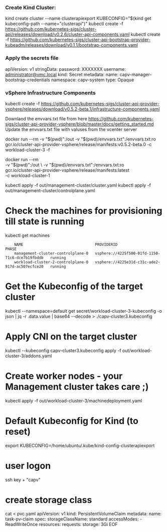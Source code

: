 
### Create Kind Cluster:
kind create cluster --name clusterapiexport 
KUBECONFIG="$(kind get kubeconfig-path --name="clusterapi")"
kubectl create -f https://github.com/kubernetes-sigs/cluster-api/releases/download/v0.2.6/cluster-api-components.yaml
kubectl create -f https://github.com/kubernetes-sigs/cluster-api-bootstrap-provider-kubeadm/releases/download/v0.1.1/bootstrap-components.yaml



### Apply the secrets file
apiVersion: v1
stringData:
  password: XXXXXXX
  username: administrator@vmc.local
kind: Secret
metadata:
  name: capv-manager-bootstrap-credentials
  namespace: capv-system
type: Opaque



### vSphere Infrastructure Components
kubectl create -f  https://github.com/kubernetes-sigs/cluster-api-provider-vsphere/releases/download/v0.5.2-beta.1/infrastructure-components.yaml



Downlaod the envvars.txt file from here https://github.com/kubernetes-sigs/cluster-api-provider-vsphere/blob/master/docs/getting_started.md
Update the envvars.txt file with valuses from the vcenter server

docker run --rm -v "$(pwd)":/out -v "$(pwd)/envvars.txt":/envvars.txt:ro gcr.io/cluster-api-provider-vsphere/release/manifests:v0.5.2-beta.0 -c workload-cluster-3 -f

docker run --rm \
  -v "$(pwd)":/out \
  -v "$(pwd)/envvars.txt":/envvars.txt:ro \
  gcr.io/cluster-api-provider-vsphere/release/manifests:latest \
  -c workload-cluster-1

 kubectl apply -f out/management-cluster/cluster.yaml 
 kubectl apply -f out/management-cluster/controlplane.yaml 

# Check the machines for provisioning till state is running
kubectl get machines

        NAME                                PROVIDERID                                       PHASE
        management-cluster-controlplane-0   vsphere://4225f500-01fd-1150-71c6-dce7b19fbddb   running
        workload-cluster-2-controlplane-0   vsphere://4225e31d-c31c-ade2-917d-ac507ecfce20   running


# Get the Kubeconfig of the target cluster
kubectl --namespace=default get secret/workload-cluster-3-kubeconfig -o json   | jq -r .data.value   | base64 --decode   > ./capv-cluster3.kubeconfig


# Apply CNI on the target cluster
kubectl --kubeconfig capv-cluster3.kubeconfig apply -f out/workload-cluster-3/addons.yaml

# Create worker nodes - your Management cluster takes care ;)
 kubectl apply -f out/workload-cluster-3/machinedeployment.yaml



# Default Kubeconfig for Kind (to reset)
export KUBECONFIG=/home/ubuntu/.kube/kind-config-clusterapiexport

# user logon
ssh key + "capv"


# create storage class
cat <<EOF > pvc.yaml
apiVersion: v1
kind: PersistentVolumeClaim
metadata:
  name: task-pv-claim
spec:
  storageClassName: standard
  accessModes:
    - ReadWriteOnce
  resources:
    requests:
      storage: 3Gi
EOF
